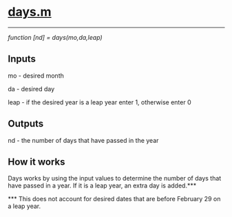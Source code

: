 # <a href="https://github.com/CameronDenison/CODEBOX/blob/master/Days%20in%20a%20Year/days.m">days.m</a>
***
*function [nd] = days(mo,da,leap)*

## Inputs

mo - desired month

da - desired day

leap - if the desired year is a leap year enter 1, otherwise enter 0

## Outputs

nd - the number of days that have passed in the year

## How it works
Days works by using the input values to determine the number of days that have passed in a year. If it is a leap year, an extra day is added.***


*** This does not account for desired dates that are before February 29 on a leap year.
